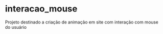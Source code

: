 # interacao_mouse
 Projeto destinado a criação de animação em site com interação com mouse do usuário
